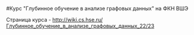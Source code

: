 #Курс "Глубинное обучение в анализе графовых данных" на ФКН ВШЭ

Страница курса - http://wiki.cs.hse.ru/Глубинное_обучение_в_анализе_графовых_данных_22/23
